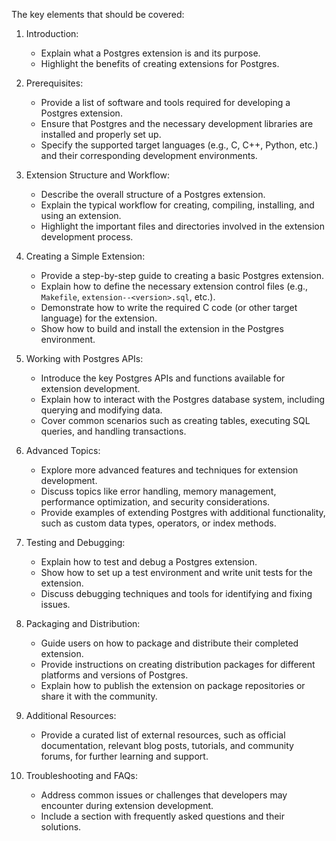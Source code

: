The key elements that should be covered:

1.  Introduction:

    -   Explain what a Postgres extension is and its purpose.
    -   Highlight the benefits of creating extensions for Postgres.
2.  Prerequisites:

    -   Provide a list of software and tools required for developing a Postgres extension.
    -   Ensure that Postgres and the necessary development libraries are installed and properly set up.
    -   Specify the supported target languages (e.g., C, C++, Python, etc.) and their corresponding development environments.
3.  Extension Structure and Workflow:

    -   Describe the overall structure of a Postgres extension.
    -   Explain the typical workflow for creating, compiling, installing, and using an extension.
    -   Highlight the important files and directories involved in the extension development process.
4.  Creating a Simple Extension:

    -   Provide a step-by-step guide to creating a basic Postgres extension.
    -   Explain how to define the necessary extension control files (e.g., `Makefile`, `extension--<version>.sql`, etc.).
    -   Demonstrate how to write the required C code (or other target language) for the extension.
    -   Show how to build and install the extension in the Postgres environment.
5.  Working with Postgres APIs:

    -   Introduce the key Postgres APIs and functions available for extension development.
    -   Explain how to interact with the Postgres database system, including querying and modifying data.
    -   Cover common scenarios such as creating tables, executing SQL queries, and handling transactions.
6.  Advanced Topics:

    -   Explore more advanced features and techniques for extension development.
    -   Discuss topics like error handling, memory management, performance optimization, and security considerations.
    -   Provide examples of extending Postgres with additional functionality, such as custom data types, operators, or index methods.
7.  Testing and Debugging:

    -   Explain how to test and debug a Postgres extension.
    -   Show how to set up a test environment and write unit tests for the extension.
    -   Discuss debugging techniques and tools for identifying and fixing issues.
8.  Packaging and Distribution:

    -   Guide users on how to package and distribute their completed extension.
    -   Provide instructions on creating distribution packages for different platforms and versions of Postgres.
    -   Explain how to publish the extension on package repositories or share it with the community.
9.  Additional Resources:

    -   Provide a curated list of external resources, such as official documentation, relevant blog posts, tutorials, and community forums, for further learning and support.
10. Troubleshooting and FAQs:

    -   Address common issues or challenges that developers may encounter during extension development.
    -   Include a section with frequently asked questions and their solutions.
